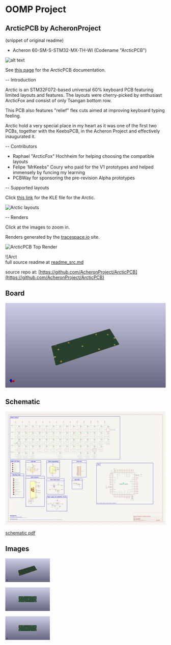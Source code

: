# OOMP Project  
## ArcticPCB  by AcheronProject  
  
(snippet of original readme)  
  
- Acheron 60-SM-S-STM32-MX-TH-WI (Codename "ArcticPCB")  
  
![alt text](https://raw.githubusercontent.com/Gondolindrim/acheronLibrary/master/graphics/acheronReadme.png "Acheron Logo")  
  
See [this page](https://gondolindrim.github.io/AcheronDocs/arctic/intro.html) for the ArcticPCB documentation.  
  
-- Introduction  
  
Arctic is an STM32F072-based universal 60% keyboard PCB featuring limited layouts and features. The layouts were cherry-picked by enthusiast ArcticFox and consist of only Tsangan bottom row.   
  
This PCB also features "relief" flex cuts aimed at improving keyboard typing feeling.  
  
Arctic hold a very special place in my heart as it was one of the first two PCBs, together with the KeebsPCB, in the Acheron Project and effectively inaugurated it.  
  
-- Contributors  
  
- Raphael "ArcticFox" Hochheim for helping choosing the compatible layouts  
- Felipe 'MrKeebs" Coury who paid for the V1 prototypes and helped immensely by funcing my learning  
- PCBWay for sponsoring the pre-revision Alpha prototypes  
  
-- Supported layouts  
  
Click [this link](http://www.keyboard-layout-editor.com/-/gists/73be427d3e8086a9253feece2dae6974) for the KLE file for the Arctic.  
  
![Arctic layouts](https://github.com/Gondolindrim/ArcticPCB/raw/master/graphics/KLE/arcticKLE.png)  
  
-- Renders  
  
Click at the images to zoom in.  
  
Renders generated by the [tracespace.io](https://tracespace.io/view/) site.  
  
![ArcticPCB Top Render](https://github.com/Gondolindrim/ArcticPCB/raw/master/graphics/renders/topRender.png)  
  
![Arct  
  full source readme at [readme_src.md](readme_src.md)  
  
source repo at: [https://github.com/AcheronProject/ArcticPCB](https://github.com/AcheronProject/ArcticPCB)  
## Board  
  
[![working_3d.png](working_3d_600.png)](working_3d.png)  
## Schematic  
  
[![working_schematic.png](working_schematic_600.png)](working_schematic.png)  
  
[schematic pdf](working_schematic.pdf)  
## Images  
  
[![working_3d.png](working_3d_140.png)](working_3d.png)  
  
[![working_3d_back.png](working_3d_back_140.png)](working_3d_back.png)  
  
[![working_3d_front.png](working_3d_front_140.png)](working_3d_front.png)  
